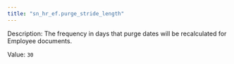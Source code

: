 ```yaml
---
title: "sn_hr_ef.purge_stride_length"
---
```


Description: The frequency in days that purge dates will be recalculated for Employee documents.

Value: `30`